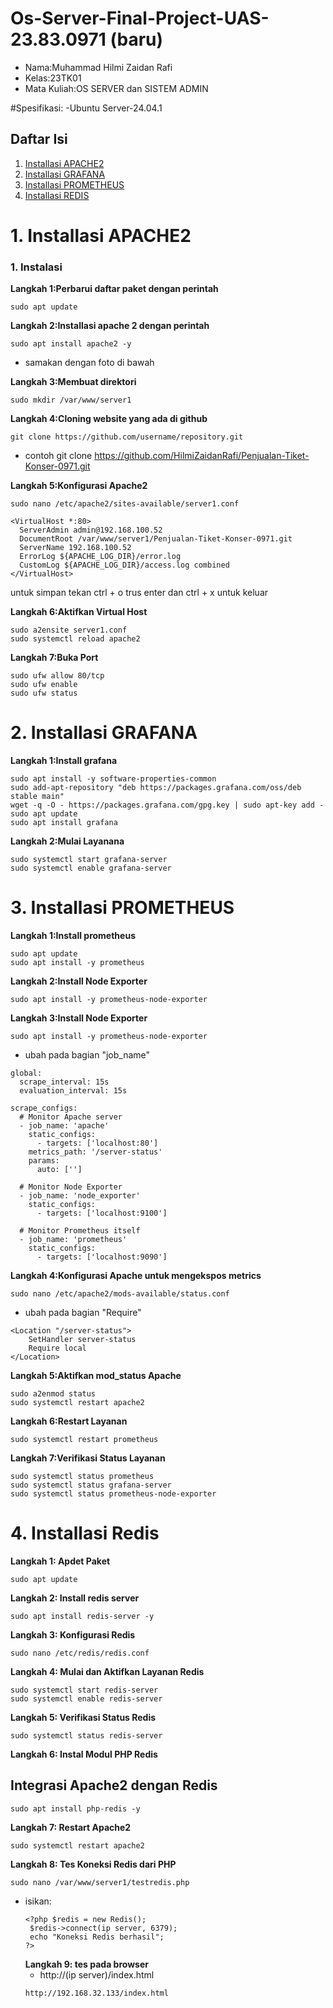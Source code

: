 # Os-Server-Final-Project-UAS-23.83.0971 (baru)

- Nama:Muhammad Hilmi Zaidan Rafi
- Kelas:23TK01
- Mata Kuliah:OS SERVER dan SISTEM ADMIN

#Spesifikasi:
-Ubuntu Server-24.04.1 

## Daftar Isi
1. [Installasi APACHE2](#1-installasi-apache2)
2. [Installasi GRAFANA](#2-installasi-grafana)
3. [Installasi PROMETHEUS](#3-installasi-prometheus)
4. [Installasi REDIS](#4-installasi-redis)

# 1. Installasi APACHE2
### 1. Instalasi
**Langkah 1:Perbarui daftar paket dengan perintah**
```
sudo apt update
```

**Langkah 2:Installasi apache 2 dengan perintah**
```
sudo apt install apache2 -y
```
- samakan dengan foto di bawah

**Langkah 3:Membuat direktori**
```
sudo mkdir /var/www/server1
```
**Langkah 4:Cloning website yang ada di github**
```
git clone https://github.com/username/repository.git
```
- contoh git clone https://github.com/HilmiZaidanRafi/Penjualan-Tiket-Konser-0971.git

**Langkah 5:Konfigurasi Apache2**
```
sudo nano /etc/apache2/sites-available/server1.conf
```
```
<VirtualHost *:80>
  ServerAdmin admin@192.168.100.52
  DocumentRoot /var/www/server1/Penjualan-Tiket-Konser-0971.git
  ServerName 192.168.100.52
  ErrorLog ${APACHE_LOG_DIR}/error.log
  CustomLog ${APACHE_LOG_DIR}/access.log combined
</VirtualHost>
```

untuk simpan tekan ctrl + o trus enter dan ctrl + x untuk keluar

**Langkah 6:Aktifkan Virtual Host**
```
sudo a2ensite server1.conf
sudo systemctl reload apache2
```
**Langkah 7:Buka Port**
```
sudo ufw allow 80/tcp
sudo ufw enable
sudo ufw status
```

# 2. Installasi GRAFANA
**Langkah 1:Install grafana**
```
sudo apt install -y software-properties-common
sudo add-apt-repository "deb https://packages.grafana.com/oss/deb stable main"
wget -q -O - https://packages.grafana.com/gpg.key | sudo apt-key add -
sudo apt update
sudo apt install grafana
```

**Langkah 2:Mulai Layanana**
```
sudo systemctl start grafana-server
sudo systemctl enable grafana-server
```

# 3. Installasi PROMETHEUS
**Langkah 1:Install prometheus**
```
sudo apt update
sudo apt install -y prometheus
```

**Langkah 2:Install Node Exporter**
```
sudo apt install -y prometheus-node-exporter
```

**Langkah 3:Install Node Exporter**
```
sudo apt install -y prometheus-node-exporter
```
- ubah pada bagian "job_name"
```
global:
  scrape_interval: 15s
  evaluation_interval: 15s

scrape_configs:
  # Monitor Apache server
  - job_name: 'apache'
    static_configs:
      - targets: ['localhost:80']
    metrics_path: '/server-status'
    params:
      auto: ['']

  # Monitor Node Exporter
  - job_name: 'node_exporter'
    static_configs:
      - targets: ['localhost:9100']

  # Monitor Prometheus itself
  - job_name: 'prometheus'
    static_configs:
      - targets: ['localhost:9090']
```

**Langkah 4:Konfigurasi Apache untuk mengekspos metrics**
```
sudo nano /etc/apache2/mods-available/status.conf
```
- ubah pada bagian "Require"
```
<Location "/server-status">
    SetHandler server-status
    Require local
</Location>
```

**Langkah 5:Aktifkan mod_status Apache**
```
sudo a2enmod status
sudo systemctl restart apache2
```

**Langkah 6:Restart Layanan**
```
sudo systemctl restart prometheus
```

**Langkah 7:Verifikasi Status Layanan**
```
sudo systemctl status prometheus
sudo systemctl status grafana-server
sudo systemctl status prometheus-node-exporter
```
# 4. Installasi Redis
**Langkah 1: Apdet Paket**
```
sudo apt update
```

**Langkah 2: Install redis server**
```
sudo apt install redis-server -y
```

**Langkah 3: Konfigurasi Redis**
```
sudo nano /etc/redis/redis.conf
```

**Langkah 4: Mulai dan Aktifkan Layanan Redis**
```
sudo systemctl start redis-server
sudo systemctl enable redis-server
```

**Langkah 5: Verifikasi Status Redis**
```
sudo systemctl status redis-server
```

**Langkah 6: Instal Modul PHP Redis**
## Integrasi Apache2 dengan Redis
```
sudo apt install php-redis -y
```
**Langkah 7: Restart Apache2**
```
sudo systemctl restart apache2
```
**Langkah 8: Tes Koneksi Redis dari PHP**
```
sudo nano /var/www/server1/testredis.php
```
- isikan:
  ```
  <?php $redis = new Redis();
   $redis->connect(ip server, 6379);
   echo "Koneksi Redis berhasil";
  ?>
  ```
  **Langkah 9: tes pada browser**
  - http://(ip server)/index.html
  ```
  http://192.168.32.133/index.html
  ```
